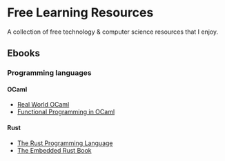 # Free Learning Resources
A collection of free technology &amp; computer science resources that I enjoy.

## Ebooks

### Programming languages

#### OCaml
- [Real World OCaml](https://dev.realworldocaml.org/toc.html)
- [Functional Programming in OCaml](https://www.cs.cornell.edu/courses/cs3110/2019sp/textbook/)

#### Rust
- [The Rust Programming Language](https://doc.rust-lang.org/book/)
- [The Embedded Rust Book](https://docs.rust-embedded.org/book/)

